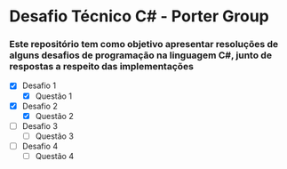 # Desafio Técnico C# - Porter Group

### Este repositório tem como objetivo apresentar resoluções de alguns desafios de programação na linguagem C#, junto de respostas a respeito das implementações

- [x] Desafio 1
  - [x] Questão 1
- [x] Desafio 2
  - [x] Questão 2
- [ ] Desafio 3
  - [ ] Questão 3
- [ ] Desafio 4
  - [ ] Questão 4
